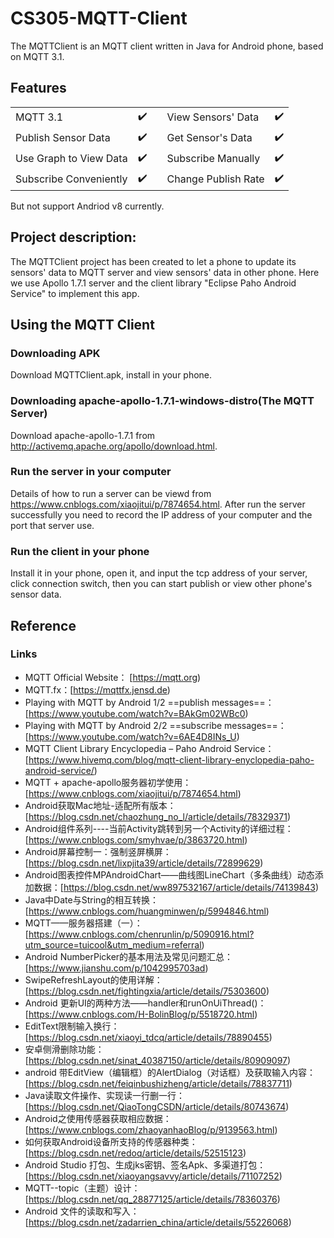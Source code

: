 # CS305-MQTT-Client
The MQTTClient is an MQTT client written in Java for Android phone, based on MQTT 3.1.


## Features

|                        |                    |      |                     |                    |
| ---------------------- | ------------------ | ---- | ------------------- | ------------------ |
| MQTT 3.1               | :heavy_check_mark: |      | View Sensors' Data  | :heavy_check_mark: |
| Publish Sensor Data    | :heavy_check_mark: |      | Get Sensor's Data   | :heavy_check_mark: |
| Use Graph to View Data | :heavy_check_mark: |      | Subscribe Manually  | :heavy_check_mark: |
| Subscribe Conveniently | :heavy_check_mark: |      | Change Publish Rate | :heavy_check_mark: |

But not support Andriod v8 currently.


## Project description:

The MQTTClient project has been created to let a phone to update its sensors' data to MQTT server and view sensors' data in other phone.
Here we use Apollo 1.7.1 server and the client library "Eclipse Paho Android Service" to implement this app.


## Using the MQTT Client

### Downloading APK

Download MQTTClient.apk, install in your phone.

### Downloading apache-apollo-1.7.1-windows-distro(The MQTT Server)

Download apache-apollo-1.7.1 from http://activemq.apache.org/apollo/download.html.

### Run the server in your computer

Details of how to run a server can be viewd from https://www.cnblogs.com/xiaojitui/p/7874654.html.
After run the server successfully you need to record the IP address of your computer and the port that server use.

### Run the client in your phone

Install it in your phone, open it, and input the tcp address of your server, click connection switch, then you can start publish or view other phone's sensor data.

## Reference

### Links

- MQTT Official Website： [https://mqtt.org)
- MQTT.fx：[https://mqttfx.jensd.de)
- Playing with MQTT by Android 1/2 ==publish messages==：[https://www.youtube.com/watch?v=BAkGm02WBc0)
- Playing with MQTT by Android 2/2 ==subscribe messages==：[https://www.youtube.com/watch?v=6AE4D8INs_U)
- MQTT Client Library Encyclopedia – Paho Android Service：[https://www.hivemq.com/blog/mqtt-client-library-enyclopedia-paho-android-service/)
- MQTT + apache-apollo服务器初学使用：[https://www.cnblogs.com/xiaojitui/p/7874654.html)
- Android获取Mac地址-适配所有版本：[https://blog.csdn.net/chaozhung_no_l/article/details/78329371)
- Android组件系列----当前Activity跳转到另一个Activity的详细过程：[https://www.cnblogs.com/smyhvae/p/3863720.html)
- Android屏幕控制一：强制竖屏横屏：[https://blog.csdn.net/lixpjita39/article/details/72899629)
- Android图表控件MPAndroidChart——曲线图LineChart（多条曲线）动态添加数据：[https://blog.csdn.net/ww897532167/article/details/74139843)
- Java中Date与String的相互转换：[https://www.cnblogs.com/huangminwen/p/5994846.html)
- MQTT——服务器搭建（一）： [https://www.cnblogs.com/chenrunlin/p/5090916.html?utm_source=tuicool&utm_medium=referral)
- Android NumberPicker的基本用法及常见问题汇总：[https://www.jianshu.com/p/1042995703ad)
- SwipeRefreshLayout的使用详解：[https://blog.csdn.net/fightingxia/article/details/75303600)
- Android 更新UI的两种方法——handler和runOnUiThread()：[https://www.cnblogs.com/H-BolinBlog/p/5518720.html)
- EditText限制输入换行：[https://blog.csdn.net/xiaoyi_tdcq/article/details/78890455)
- 安卓侧滑删除功能：[https://blog.csdn.net/sinat_40387150/article/details/80909097)
- android 带EditView（编辑框）的AlertDialog（对话框）及获取输入内容：[https://blog.csdn.net/feiqinbushizheng/article/details/78837711)
- Java读取文件操作、实现读一行删一行：[https://blog.csdn.net/QiaoTongCSDN/article/details/80743674)
- Android之使用传感器获取相应数据：[https://www.cnblogs.com/zhaoyanhaoBlog/p/9139563.html)
- 如何获取Android设备所支持的传感器种类：[https://blog.csdn.net/redoq/article/details/52515123)
- Android Studio 打包、生成jks密钥、签名Apk、多渠道打包：[https://blog.csdn.net/xiaoyangsavvy/article/details/71107252)
- MQTT--topic（主题）设计：[https://blog.csdn.net/qq_28877125/article/details/78360376)
- Android 文件的读取和写入：[https://blog.csdn.net/zadarrien_china/article/details/55226068)
